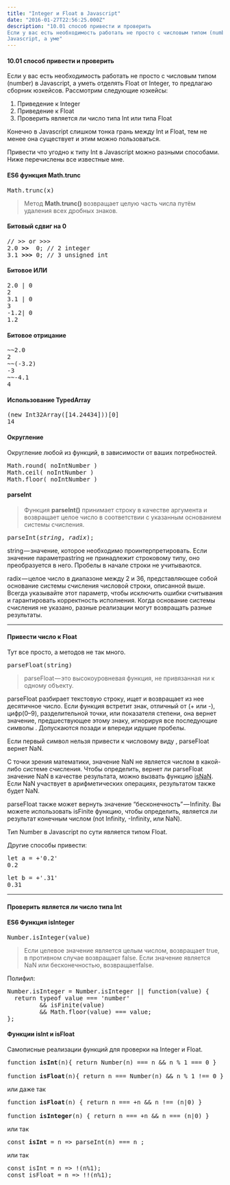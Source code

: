 ```yaml
---
title: "Integer и Float в Javascript"
date: "2016-01-27T22:56:25.000Z"
description: "10.01 способ привести и проверить
Если у вас есть необходимость работать не просто с числовым типом (number) в
Javascript, а уме"
---
```


<h4>10.01 способ привести и проверить</h4>
<p>Если у вас есть необходимость работать не просто с числовым типом (number) в Javascript, а уметь отделять Float от Integer, то предлагаю сборник юзкейсов. Рассмотрим следующие юзкейсы:</p>
<ol>
<li>Приведение к Integer</li>
<li>Приведение к Float</li>
<li>Проверить является ли число типа Int или типа Float</li>
</ol>
<p>Конечно в Javascript слишком тонка грань между Int и Float, тем не менее она существует и этим можно пользоваться.</p>
<p>Привести что угодно к типу Int в Javascript можно разными способами. Ниже перечислены все известные мне.</p>
<h4>ES6 функция Math.trunc</h4>
<pre>Math.trunc(x)</pre>
<blockquote><p>Метод <strong>Math.trunc()</strong> возвращает целую часть числа путём удаления всех дробных знаков.</p></blockquote>
<h4>Битовый сдвиг на 0</h4>
<pre>// &gt;&gt; or &gt;&gt;&gt;<br>2.0 <strong>&gt;&gt;</strong>  0; // 2 integer<br>3.1 <strong>&gt;&gt;&gt;</strong> 0; // 3 unsigned int</pre>
<h4>Битовое ИЛИ</h4>
<pre>2.0 | 0<br>2<br>3.1 | 0<br>3<br>-1.2| 0<br>1.2</pre>
<h4>Битовое отрицание</h4>
<pre>~~2.0<br>2<br>~~(-3.2)<br>-3<br>~~-4.1<br>4</pre>
<h4>Использование TypedArray</h4>
<pre>(new Int32Array([14.24434]))[0]<br>14</pre>
<h4><strong>Округление</strong></h4>
<p>Округление любой из функций, в зависимости от ваших потребностей.</p>
<pre>Math.round( noIntNumber )<br>Math.ceil( noIntNumber )<br>Math.floor( noIntNumber )</pre>
<h4><strong>parseInt</strong></h4>
<blockquote><p>Функция <strong>parseInt()</strong> принимает строку в качестве аргумента и возвращает целое число в соответствии с указанным основанием системы счисления.</p></blockquote>
<pre>parseInt(<em>string</em>, <em>radix</em>);</pre>
<p>string — значение, которое необходимо проинтерпретировать. Если значение параметраstring не принадлежит строковому типу, оно преобразуется в него. Пробелы в начале строки не учитываются.</p>
<p>radix — целое число в диапазоне между 2 и 36, представляющее собой основание системы счисления числовой строки, описанной выше. Всегда указывайте этот параметр,<strong> </strong>чтобы исключить ошибки считывания и гарантировать корректность исполнения. Когда основание системы счисления не указано, разные реализации могут возвращать разные результаты.</p>
<hr>
<h4>Привести число к Float</h4>
<p>Тут все просто, а методов не так много.</p>
<pre>parseFloat(string)</pre>
<blockquote><p>parseFloat — это высокоуровневая функция, не привязанная ни к одному объекту.</p></blockquote>
<p>parseFloat разбирает текстовую строку, ищет и возвращает из нее десятичное число. Если функция встретит знак, отличный от (+ или -), цифр(0–9), разделительной точки, или показателя степени, она вернет значение, предшествующее этому знаку, игнорируя все последующие символы . Допускаются позади и впереди идущие пробелы.</p>
<p>Если первый символ нельзя привести к числовому виду , parseFloat вернет NaN.</p>
<p>С точки зрения математики, значение NaN не является числом в какой-либо системе счисления. Чтобы определить, вернет ли parseFloat значение NaN в качестве результата, можно вызвать функцию <a href="https://developer.mozilla.org/ru/docs/Web/JavaScript/Reference/Global_Objects/isNaN" title="Функция isNaN() определяет является ли литерал или переменная не числовым значением (NaN) или нет. При работе с функцией необходимо проявлять осторожность так как она работает некорректно. Если вам интересно подробнее можно посмотреть Number.isNaN() то как она описана в ECMAScript 6, в качестве альтернативного решения можно использовать typeof для проверки литерала или переменной на не числовое значение." target="_blank" rel="noopener noreferrer">isNaN</a>. Если NaN участвует в арифметических операциях, результатом также будет NaN.</p>
<p>parseFloat также может вернуть значение “бесконечность” — Infinity. Вы можете использовать isFinite функцию, чтобы определить, является ли результат конечным числом (not Infinity, -Infinity, или NaN).</p>
<p>Тип Number в Javascript по сути является типом Float.</p>
<p>Другие способы привести:</p>
<pre>let a = +'0.2'<br>0.2</pre>
<pre>let b = +'.31'<br>0.31</pre>
<hr>
<h4>Проверить является ли число типа Int</h4>
<h4><strong>ES6 Функция isInteger</strong></h4>
<pre>Number.isInteger(value)</pre>
<blockquote><p>Если целевое значение является целым числом, возвращает true, в противном случае возвращает false. Если значение является NaN или бесконечностью, возвращаетfalse.</p></blockquote>
<p>Полифил:</p>
<pre>Number.isInteger = Number.isInteger || function(value) {<br>  return typeof value === 'number'<br>         &amp;&amp; isFinite(value)<br>         &amp;&amp; Math.floor(value) === value;<br>};</pre>
<h4>Функции isInt и isFloat</h4>
<p>Самописные реализации функций для проверки на Integer и Float.</p>
<pre>function <strong>isInt</strong>(n){ return Number(n) === n &amp;&amp; n % 1 === 0 }<br><br>function <strong>isFloat</strong>(n){ return n === Number(n) &amp;&amp; n % 1 !== 0 }</pre>
<p>или даже так</p>
<pre>function <strong>isFloat</strong>(n) { return n === +n &amp;&amp; n !== (n|0) }<br><br>function <strong>isInteger</strong>(n) { return n === +n &amp;&amp; n === (n|0) }</pre>
<p>или так</p>
<pre>const <strong>isInt</strong> = n =&gt; parseInt(n) === n ;</pre>
<p>или так</p>
<pre>const isInt = n =&gt; !(n%1);<br>const isFloat = n =&gt; !!(n%1);</pre>


